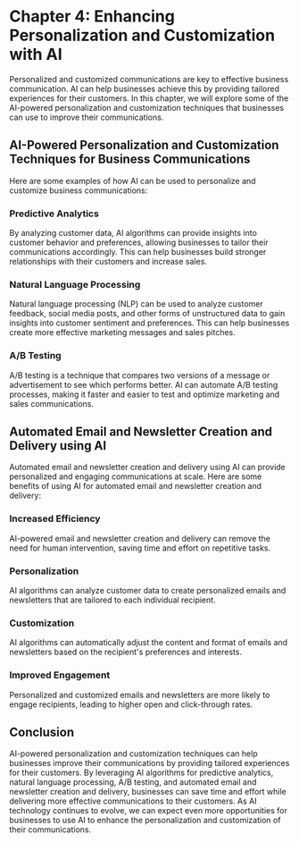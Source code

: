 Chapter 4: Enhancing Personalization and Customization with AI
==============================================================

Personalized and customized communications are key to effective business communication. AI can help businesses achieve this by providing tailored experiences for their customers. In this chapter, we will explore some of the AI-powered personalization and customization techniques that businesses can use to improve their communications.

AI-Powered Personalization and Customization Techniques for Business Communications
-----------------------------------------------------------------------------------

Here are some examples of how AI can be used to personalize and customize business communications:

### Predictive Analytics

By analyzing customer data, AI algorithms can provide insights into customer behavior and preferences, allowing businesses to tailor their communications accordingly. This can help businesses build stronger relationships with their customers and increase sales.

### Natural Language Processing

Natural language processing (NLP) can be used to analyze customer feedback, social media posts, and other forms of unstructured data to gain insights into customer sentiment and preferences. This can help businesses create more effective marketing messages and sales pitches.

### A/B Testing

A/B testing is a technique that compares two versions of a message or advertisement to see which performs better. AI can automate A/B testing processes, making it faster and easier to test and optimize marketing and sales communications.

Automated Email and Newsletter Creation and Delivery using AI
-------------------------------------------------------------

Automated email and newsletter creation and delivery using AI can provide personalized and engaging communications at scale. Here are some benefits of using AI for automated email and newsletter creation and delivery:

### Increased Efficiency

AI-powered email and newsletter creation and delivery can remove the need for human intervention, saving time and effort on repetitive tasks.

### Personalization

AI algorithms can analyze customer data to create personalized emails and newsletters that are tailored to each individual recipient.

### Customization

AI algorithms can automatically adjust the content and format of emails and newsletters based on the recipient's preferences and interests.

### Improved Engagement

Personalized and customized emails and newsletters are more likely to engage recipients, leading to higher open and click-through rates.

Conclusion
----------

AI-powered personalization and customization techniques can help businesses improve their communications by providing tailored experiences for their customers. By leveraging AI algorithms for predictive analytics, natural language processing, A/B testing, and automated email and newsletter creation and delivery, businesses can save time and effort while delivering more effective communications to their customers. As AI technology continues to evolve, we can expect even more opportunities for businesses to use AI to enhance the personalization and customization of their communications.
